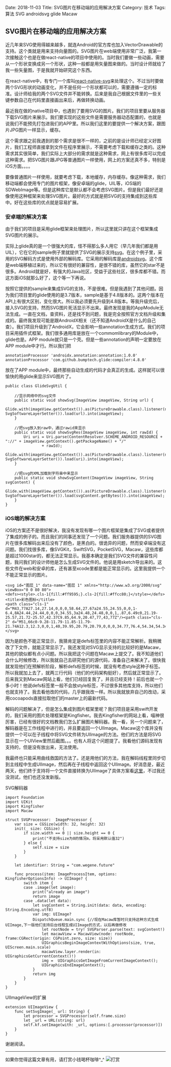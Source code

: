Date: 2018-11-03
Title: SVG图片在移动端的应用解决方案
Category: 技术
Tags:算法 SVG androidsvg glide Macaw 

## SVG图片在移动端的应用解决方案
近几年来SVG使用得越来越多，就连Android的官方库也加入VectorDrawable的支持。这个类就是用来支持向量图的。SVG图片在web端使用非常广泛，我第一次接触这个也是在做react-native的项目中使用的。当时我们要做一些动画，需要从一个形状变换成另一个形状，这种一般都是用矢量图来做的。当时设计师就给了我一些矢量图，于是我就开始研究这个东西。

在react-native中，有专门一个库叫[react-native-svg](https://github.com/react-native-community/react-native-svg)来处理这个。不过当时要做两个SVG形状的动画变化，并不是任何一个形状都可以的，需要遵循一定的标准。设计师给我的两个SVG文件并不能转换。后来是我自己根据文件里的一些关键参数自己在代码里直接画出来后，再做转换动画。

最近我在做的native项目中，也遇到了要用SVG的图片。我们的项目里要从服务器下载SVG图片来展示。我们要实现的这些文件是需要服务器动态配置的，也就是说我们不能预先打包进我们的APP里。所以我们这里的要提供一个解决方案，跟图片JPG图片一样显示，缓存。

这个需求跟之前我遇到的那个需求是很不一样的，之前的是设计师已经定义好图片，我们工程师直接拿到文件在程序里展示，不需要考虑下载和缓存之类的。这种需求其实很简单，我们实际上大部分的需求就是这种需求，网上有很多库可以完成这种需求。把SVG图片跟JPG等普通图片一样使用，网上的方案还真不多，特别是iOS方面。。。。

要像普通图片一样使用，就要考虑下载，本地缓存，内存缓存。像这种需求，我们移动端都会使用专门的图片框架，像安卓端的glide，UIL等，iOS端的SDWebImage等。但是这种库它是默认都不会考虑SVG图片。但是我们最好还是像使用这种框架来处理SVG图片。最好的方式就是把SVG的支持集成到这些库中。好在这些库的优点就是容易扩展。


### 安卓端的解决方案
由于我们的项目是采用glide框架来处理图片，所以这里就只讲在这个框架集成SVG图片的展示。

实际上glide真的是一个很强大的库，怪不得那么多人用它（早几年我们都是用UIL），它在它的sample例子里就提供了SVG的展示支持[svg](https://github.com/bumptech/glide/tree/master/samples/svg)。在这个例子里，采用的SVG解码方式是使用外部的解码库。它采用的解码库是[androidsvg](https://github.com/BigBadaboom/androidsvg)。这个库是web端移植过来的，所以它有很好的兼容性，是很不错的库，虽然它的star不是很多。Android就是好，有强大的Java社区，受益于这些社区，很多库都不错。而这方面iOS就那么好了，这个等一下再说。

按照它提供的sample来集成SVG的支持，不是很难。但是我遇到了其他问题。因为我们项目里的glide使用的是3.7版本，sample是基于4.8版本的。这两个版本在API上有很大区别，变化很大。所以我必须要先升级到4.8版本。等我升级完后，接入SVG的支持，然而SVG图片死活显示不出来。最终发现是我的AppModule无法生成。一直在文档，查资料，还是找不到问题，我是完全按照官方文档升级和集成的。最终我发现可能是跟AndroidX相关（还不知道AndroidX是什么的自己查）。我们项目升级到了AndroidX，它会影响一些annotation生成方式。我们的项目采用插件式框架。我们很多通用库是放在一个commomlibrary的Module中，glide也是。APP module就只是一个壳。但是一些annotation的声明一定要放在APP module中才行。所以我们把 

````
annotationProcessor 'androidx.annotation:annotation:1.0.0'
annotationProcessor 'com.github.bumptech.glide:compiler:4.8.0' 
````
放在了APP module中，最终那些自动生成的代码才会真正的生成。这样就可以很愉快的用glide来显示SVG图片了。

````
public class GlideSvgUtil {

    //显示网络中的svg文件
    public static void showSvg(ImageView imageView, String url) {
        Glide.with(imageView.getContext()).as(PictureDrawable.class).listener(new SvgSoftwareLayerSetter()).load(url).into(imageView);
    }

    //把svg放入到raw中，通过rawid来显示
    public static void showSvgRes(ImageView imageView, int rawId) {
        Uri uri = Uri.parse(ContentResolver.SCHEME_ANDROID_RESOURCE + "://" + imageView.getContext().getPackageName() + "/"
                + rawId);
        Glide.with(imageView.getContext()).as(PictureDrawable.class).listener(new SvgSoftwareLayerSetter()).load(uri).into(imageView);
    }

    //把svg的XML加载到字符串中来显示
    public static void showSvgContent(ImageView imageView, String svgContent) {
        Glide.with(imageView.getContext()).as(PictureDrawable.class).listener(new SvgSoftwareLayerSetter()).load(svgContent.getBytes()).into(imageView);
    }
}
````

### iOS端的解决方案
iOS的方案还不是很好解决，我没有发现有哪一个图片框架是集成了SVG或者提供了集成的例子的。而且我们的同事还发现了一个问题。我们服务器提供的SVG图片在很多库解码出来后没有了颜色，是黑白的。很诡异的问题，然而安卓端没有这问题。我们找很多库，像SVGKit，SwiftSVG，PocketSVG，Macaw，这些库都是超过1000star的，都无法正常显示。我基本确定是我们SVG文件的兼容性问题，我问我们的设计师他是怎么生成SVG文件的。他说是用sketch导出来的。这些文件在web和安卓的库，还有甚至xcode里都是能正常显示的。这里我提供一个不能正常显示的图片。


````
<svg id="图层_1" data-name="图层 1" xmlns="http://www.w3.org/2000/svg" viewBox="0 0 80 80">
<defs><style>.cls-1{fill:#ff9595;}.cls-2{fill:#ffcc80;}</style></defs>
<title>彩色图标</title>
<path class="cls-1" d="M43,77A27.14,27.14,0,0,0,58.64,27.67a24.55,24.55,0,0,1-6.4,8A24.44,24.44,0,0,0,34.55,3a24.48,24.48,0,0,1,.87,6.49c0,21.19-25.57,21.72-25.57,42.37C9.85,64.9,20.47,77,43,77Z"/><path class="cls-2" d="M51,66c0-9.28-11.79-11.85-11.79-21.74A12.3,12.3,0,0,1,40,39.95,20.79,20.79,0,0,0,34.77,76.4,54.34,54.34,0,0,0,43,77c.86,0,1.7,0,2.53-.12A13.47,13.47,0,0,0,51,66Z"/>
</svg>
````
因为是颜色不能正常显示，我猜肯定是defs标签里的内容不能正常解析。我稍微改了下文件，就能正常显示了。我还发现对SVG显示支持的比较好的是Macaw，其他的貌似都有点小问题。所以我把这个问题在Macaw上提交了。我不知道他们会什么时候修改，所以我就自己去研究他们的源代码，准备自己来解决了。很快我就发现他们在预解析阶段，解析defs标签的时候，就没有考虑style这种子标签。所以我就加上去了，就两三行代码（他们的代码架构挺好），然后就正常显示了。后来我又到Macaw网站上看，他们已经回复我了，并且已经支持！前后也就一个多小时！他说defs标签里一般不会放style标签，不过很多其他库支持，所以他们也就支持了。我去看他改的代码，几乎跟我改一样。所以我就放弃自己的改动，采用cocoapods直接拉取他们的master上的最新代码。

解码的问题解决了，但是怎么集成到图片框架里呢？我们项目是采用swift开发的，我们采用的图片处理框架是Kingfisher。我去Kingfisher的网站上看，喵神很厉害，已经有很好的文档教我们怎么扩展图片解码器。我一看，另一个问题来了，解码器是在工作线程中进行的，并且要返回一个UIImage。Macaw这个库并没有提供一个可以在子线程中将SVG文件转为UIImage的方法。他们的方法是将SVG显示在一个UIView里然后截图。。。也有人将这个问题提了。我看他们源码发现有支持的，但是没有放出来，无法使用。

我最终也只能采用曲线救国的方法了。还是用他们的方法，我在解码线程里同步切到主线程中生成UIImage，然后再在子线程中返回这个UIImage。好消息是，最近两天，他们终于支持将一个文件直接转换为UIImage了具体方案看[这里](https://github.com/exyte/Macaw/issues/468)，不过我还没测试，他们也还没发新版。

SVG解码器

````
import Foundation
import UIKit
import Kingfisher
import Macaw

struct SVGProcessor:  ImageProcessor {
	var size = CGSize(width: 32, height: 32)
	init(_ size: CGSize) {
		if size.width == 0 || size.height == 0 {
			print("不支持size为0的情况m，将采用默认值32")
		} else {
			self.size = size
		}
	}
	
	let identifier: String = "com.wegene.future"
	
	func process(item: ImageProcessItem, options: KingfisherOptionsInfo) -> UIImage? {
		switch item {
		case .image(let image):
			print("already an image")
			return image
		case .data(let data):
			let svgContent = String.init(data: data, encoding: String.Encoding.utf8)
			var img: UIImage?
			DispatchQueue.main.sync {//现在Macaw库暂时只支持这种方式生成UIImage,下一版他们支持后台线程生成UIImage的方式，以后再做修改
				let rootNode = try! SVGParser.parse(text: svgContent!)
				let macawView = MacawView(node: rootNode, frame:CGRect(origin: CGPoint.zero, size: size))
				UIGraphicsBeginImageContextWithOptions(size, true, UIScreen.main.scale)
				macawView.layer.render(in: UIGraphicsGetCurrentContext()!)
				img =  UIGraphicsGetImageFromCurrentImageContext();
				UIGraphicsEndImageContext();
			}
			return img
		}
	}
}
````


UIImageView的扩展

````
extension UIImageView {
	func setSvgImage(_ url: String) {
		let processor = SVGProcessor(self.frame.size)
		let _url = URL(string: url)
		self.kf.setImage(with: _url, options:[.processor(processor)])
	}
}
````

谢谢阅读。

----------------
如果你觉得这篇文章有用，请打赏小钱喝杯咖啡^_^
![打赏](https://raw.githubusercontent.com/szuwest/szuwest.github.io/master/images/2018-02-21%20133111.jpg)